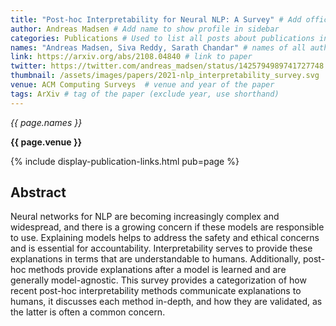 ```yaml
---
title: "Post-hoc Interpretability for Neural NLP: A Survey" # Add official title
author: Andreas Madsen # Add name to show profile in sidebar
categories: Publications # Used to list all posts about publications in /publications/
names: "Andreas Madsen, Siva Reddy, Sarath Chandar" # names of all authors
link: https://arxiv.org/abs/2108.04840 # link to paper
twitter: https://twitter.com/andreas_madsen/status/1425794989741727748  # link to twitter thread (optional)
thumbnail: /assets/images/papers/2021-nlp_interpretability_survey.svg  # link to a thumbnail (optional)
venue: ACM Computing Surveys  # venue and year of the paper
tags: ArXiv # tag of the paper (exclude year, use shorthand)
---
```


*{{ page.names }}*

**{{ page.venue }}**

{% include display-publication-links.html pub=page %}

## Abstract

Neural networks for NLP are becoming increasingly complex and widespread, and there is a growing concern if these models are responsible to use. Explaining models helps to address the safety and ethical concerns and is essential for accountability. Interpretability serves to provide these explanations in terms that are understandable to humans. Additionally, post-hoc methods provide explanations after a model is learned and are generally model-agnostic. This survey provides a categorization of how recent post-hoc interpretability methods communicate explanations to humans, it discusses each method in-depth, and how they are validated, as the latter is often a common concern.
